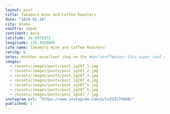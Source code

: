 ```yaml
---
layout: post
title: Takamura Wine and Coffee Roasters
date: "2024-01-18"
city: Osaka
country: Japan
continent: Asia
latitude: 34.6872972
longitude: 135.4910885
cafe_name: Takamura Wine and Coffee Roasters
rating: 6
notes: Another excellent stop on the #worldcoffeetour this super cool spot boasts freshly roasted beans and wine by the glass, and delicious donuts.
images:
  - /assets/images/posts/post_ig287_1.jpg
  - /assets/images/posts/post_ig287_2.jpg
  - /assets/images/posts/post_ig287_3.jpg
  - /assets/images/posts/post_ig287_4.jpg
  - /assets/images/posts/post_ig287_5.jpg
  - /assets/images/posts/post_ig287_6.jpg
  - /assets/images/posts/post_ig287_7.jpg
instagram_url: "https://www.instagram.com/p/Cx32Zs7kQbB/"
published: 1
---
```

